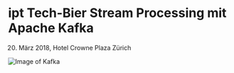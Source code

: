 # ipt Tech-Bier Stream Processing mit Apache Kafka
20. März 2018, Hotel Crowne Plaza Zürich



![Image of Kafka](https://www.codecentric.de/files/2015/12/logo.png)
